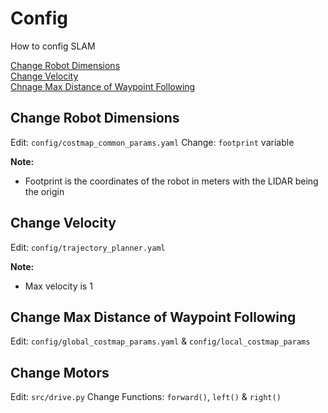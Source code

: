 # Config

How to config SLAM

[Change Robot Dimensions](#change-robot-dimensions) <br>
[Change Velocity](#change-velocity) <br>
[Chnage Max Distance of Waypoint Following](#change-max-distance-of-waypoint-following)

## Change Robot Dimensions

Edit: `config/costmap_common_params.yaml`
Change: `footprint` variable

**Note:**
- Footprint is the coordinates of the robot in meters with the LIDAR being the origin

## Change Velocity

Edit: `config/trajectory_planner.yaml`

**Note:**
- Max velocity is 1

## Change Max Distance of Waypoint Following

Edit: `config/global_costmap_params.yaml` & `config/local_costmap_params`

## Change Motors

Edit: `src/drive.py`
Change Functions: `forward()`, `left()` & `right()`
